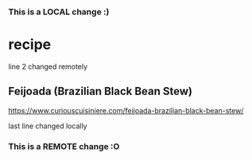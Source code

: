 ### This is a LOCAL change :)
# recipe
line 2 changed remotely
## Feijoada (Brazilian Black Bean Stew)

 https://www.curiouscuisiniere.com/feijoada-brazilian-black-bean-stew/

last line changed locally
### This is a REMOTE change :O
